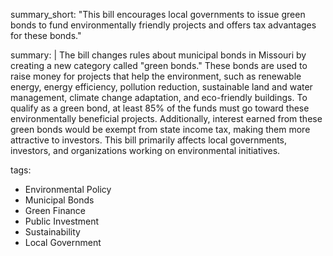 summary_short: "This bill encourages local governments to issue green bonds to fund environmentally friendly projects and offers tax advantages for these bonds."

summary: |
  The bill changes rules about municipal bonds in Missouri by creating a new category called "green bonds." These bonds are used to raise money for projects that help the environment, such as renewable energy, energy efficiency, pollution reduction, sustainable land and water management, climate change adaptation, and eco-friendly buildings. To qualify as a green bond, at least 85% of the funds must go toward these environmentally beneficial projects. Additionally, interest earned from these green bonds would be exempt from state income tax, making them more attractive to investors. This bill primarily affects local governments, investors, and organizations working on environmental initiatives.

tags:
  - Environmental Policy
  - Municipal Bonds
  - Green Finance
  - Public Investment
  - Sustainability
  - Local Government
